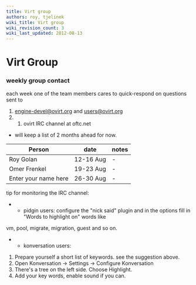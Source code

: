 ```yaml
---
title: Virt group
authors: roy, tjelinek
wiki_title: Virt group
wiki_revision_count: 3
wiki_last_updated: 2012-08-13
---
```


# Virt Group

### weekly group contact

each week one of the team members cares to quick-respond on questions sent to

1.  engine-devel@ovirt.org and users@ovirt.org
2.  1.  ovirt IRC channel at oftc.net

* will keep a list of 2 months ahead for now.

| Person               | date      | notes |
|----------------------|-----------|-------|
| Roy Golan            | 12-16 Aug | -     |
| Omer Frenkel         | 19-23 Aug | -     |
| Enter your name here | 26-30 Aug | -     |

tip for monitoring the IRC channel:

*   - pidgin users: configure the "nick said" plugin and in the options fill in "Words to highlight on" words like

vm, pool, migrate, migration, guest and so on.

*   - konversation users:

1.  Prepare yourself a short list of keywords. see the suggestion above.
2.  Open Konversation -> Settings -> Configure Konversation
3.  There's a tree on the left side. Choose Highlight.
4.  Add your key words, enable sound if you can.
